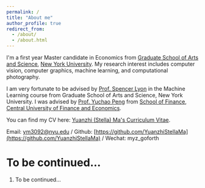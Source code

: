 ```yaml
---
permalink: /
title: "About me"
author_profile: true
redirect_from: 
  - /about/
  - /about.html
---
```


I'm a first year Master candidate in Economics from [Graduate School of Arts and Science](https://gsas.nyu.edu/), [New York University](https://www.nyu.edu/). My research interest includes computer vision, computer graphics, machine learning, and computational photography.

I am very fortunate to be advised by [Prof. Spencer Lyon](https://sglyon.github.io/) in the Machine Learning course from Graduate School of Arts and Science, New York University. I was advised by [Prof. Yuchao Peng](https://sf.cufe.edu.cn/info/1112/13539.htm) from [School of Finance](https://sf.cufe.edu.cn/), [Central University of Finance and Economics](https://www.cufe.edu.cn/index.htm).

You can find my CV here: [Yuanzhi (Stella) Ma's Curriculum Vitae](../assets/Curriculum_Vitae.pdf).

Email: [ym3092@nyu.edu](mailto:ym3092@nyu.edu) / Github: [https://github.com/YuanzhiStellaMa](https://github.com/YuanzhiStellaMa) / Wechat: myz_goforth


To be continued...
======
1. To be continued...

